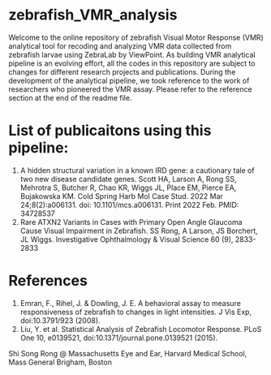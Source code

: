 # zebrafish_VMR_analysis
Welcome to the online repository of zebrafish Visual Motor Response (VMR) analytical tool for recoding and analyzing VMR data collected from zebrafish larvae using ZebraLab by ViewPoint. As building VMR analytical pipeline is an evolving effort, all the codes in this repository are subject to changes for different research projects and publications. During the development of the analytical pipeline, we took reference to the work of researchers who pioneered the VMR assay. Please refer to the reference section at the end of the readme file.

# List of publicaitons using this pipeline:
1. A hidden structural variation in a known IRD gene: a cautionary tale of two new disease candidate genes. Scott HA, Larson A, Rong SS, Mehrotra S, Butcher R, Chao KR, Wiggs JL, Place EM, Pierce EA, Bujakowska KM. Cold Spring Harb Mol Case Stud. 2022 Mar 24;8(2):a006131. doi: 10.1101/mcs.a006131. Print 2022 Feb. PMID: 34728537
2. Rare ATXN2 Variants in Cases with Primary Open Angle Glaucoma Cause Visual Impairment in Zebrafish. SS Rong, A Larson, JS Borchert, JL Wiggs. Investigative Ophthalmology & Visual Science 60 (9), 2833-2833

# References
1. Emran, F., Rihel, J. & Dowling, J. E. A behavioral assay to measure responsiveness of zebrafish to changes in light intensities. J Vis Exp, doi:10.3791/923 (2008).
2. Liu, Y. et al. Statistical Analysis of Zebrafish Locomotor Response. PLoS One 10, e0139521, doi:10.1371/journal.pone.0139521 (2015).

Shi Song Rong @
Massachusetts Eye and Ear, Harvard Medical School, Mass General Brigham, Boston
